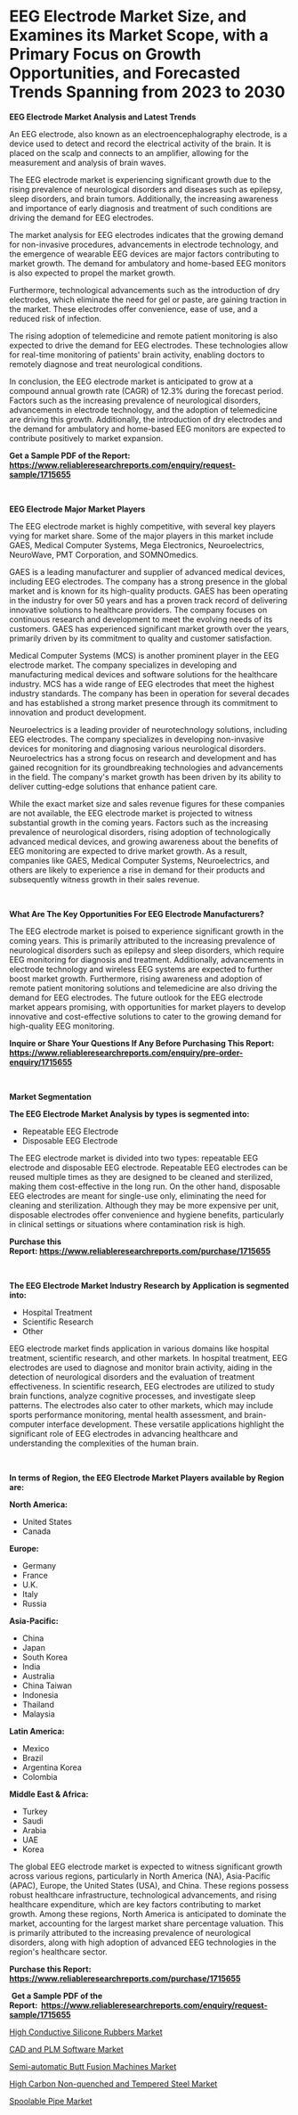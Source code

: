 <p><h1>EEG Electrode Market Size, and Examines its Market Scope, with a Primary Focus on Growth Opportunities, and Forecasted Trends Spanning from 2023 to 2030</h1></p><p><strong>EEG Electrode Market Analysis and Latest Trends</strong></p>
<p><p>An EEG electrode, also known as an electroencephalography electrode, is a device used to detect and record the electrical activity of the brain. It is placed on the scalp and connects to an amplifier, allowing for the measurement and analysis of brain waves.</p><p>The EEG electrode market is experiencing significant growth due to the rising prevalence of neurological disorders and diseases such as epilepsy, sleep disorders, and brain tumors. Additionally, the increasing awareness and importance of early diagnosis and treatment of such conditions are driving the demand for EEG electrodes.</p><p>The market analysis for EEG electrodes indicates that the growing demand for non-invasive procedures, advancements in electrode technology, and the emergence of wearable EEG devices are major factors contributing to market growth. The demand for ambulatory and home-based EEG monitors is also expected to propel the market growth.</p><p>Furthermore, technological advancements such as the introduction of dry electrodes, which eliminate the need for gel or paste, are gaining traction in the market. These electrodes offer convenience, ease of use, and a reduced risk of infection.</p><p>The rising adoption of telemedicine and remote patient monitoring is also expected to drive the demand for EEG electrodes. These technologies allow for real-time monitoring of patients' brain activity, enabling doctors to remotely diagnose and treat neurological conditions.</p><p>In conclusion, the EEG electrode market is anticipated to grow at a compound annual growth rate (CAGR) of 12.3% during the forecast period. Factors such as the increasing prevalence of neurological disorders, advancements in electrode technology, and the adoption of telemedicine are driving this growth. Additionally, the introduction of dry electrodes and the demand for ambulatory and home-based EEG monitors are expected to contribute positively to market expansion.</p></p>
<p><strong>Get a Sample PDF of the Report:&nbsp; <a href="https://www.reliableresearchreports.com/enquiry/request-sample/1715655">https://www.reliableresearchreports.com/enquiry/request-sample/1715655</a></strong></p>
<p>&nbsp;</p>
<p><strong>EEG Electrode Major Market Players</strong></p>
<p><p>The EEG electrode market is highly competitive, with several key players vying for market share. Some of the major players in this market include GAES, Medical Computer Systems, Mega Electronics, Neuroelectrics, NeuroWave, PMT Corporation, and SOMNOmedics.</p><p>GAES is a leading manufacturer and supplier of advanced medical devices, including EEG electrodes. The company has a strong presence in the global market and is known for its high-quality products. GAES has been operating in the industry for over 50 years and has a proven track record of delivering innovative solutions to healthcare providers. The company focuses on continuous research and development to meet the evolving needs of its customers. GAES has experienced significant market growth over the years, primarily driven by its commitment to quality and customer satisfaction.</p><p>Medical Computer Systems (MCS) is another prominent player in the EEG electrode market. The company specializes in developing and manufacturing medical devices and software solutions for the healthcare industry. MCS has a wide range of EEG electrodes that meet the highest industry standards. The company has been in operation for several decades and has established a strong market presence through its commitment to innovation and product development.</p><p>Neuroelectrics is a leading provider of neurotechnology solutions, including EEG electrodes. The company specializes in developing non-invasive devices for monitoring and diagnosing various neurological disorders. Neuroelectrics has a strong focus on research and development and has gained recognition for its groundbreaking technologies and advancements in the field. The company's market growth has been driven by its ability to deliver cutting-edge solutions that enhance patient care.</p><p>While the exact market size and sales revenue figures for these companies are not available, the EEG electrode market is projected to witness substantial growth in the coming years. Factors such as the increasing prevalence of neurological disorders, rising adoption of technologically advanced medical devices, and growing awareness about the benefits of EEG monitoring are expected to drive market growth. As a result, companies like GAES, Medical Computer Systems, Neuroelectrics, and others are likely to experience a rise in demand for their products and subsequently witness growth in their sales revenue.</p></p>
<p>&nbsp;</p>
<p><strong>What Are The Key Opportunities For EEG Electrode Manufacturers?</strong></p>
<p><p>The EEG electrode market is poised to experience significant growth in the coming years. This is primarily attributed to the increasing prevalence of neurological disorders such as epilepsy and sleep disorders, which require EEG monitoring for diagnosis and treatment. Additionally, advancements in electrode technology and wireless EEG systems are expected to further boost market growth. Furthermore, rising awareness and adoption of remote patient monitoring solutions and telemedicine are also driving the demand for EEG electrodes. The future outlook for the EEG electrode market appears promising, with opportunities for market players to develop innovative and cost-effective solutions to cater to the growing demand for high-quality EEG monitoring.</p></p>
<p><strong>Inquire or Share Your Questions If Any Before Purchasing This Report: <a href="https://www.reliableresearchreports.com/enquiry/pre-order-enquiry/1715655">https://www.reliableresearchreports.com/enquiry/pre-order-enquiry/1715655</a></strong></p>
<p>&nbsp;</p>
<p><strong>Market Segmentation</strong></p>
<p><strong>The EEG Electrode Market Analysis by types is segmented into:</strong></p>
<p><ul><li>Repeatable EEG Electrode</li><li>Disposable EEG Electrode</li></ul></p>
<p><p>The EEG electrode market is divided into two types: repeatable EEG electrode and disposable EEG electrode. Repeatable EEG electrodes can be reused multiple times as they are designed to be cleaned and sterilized, making them cost-effective in the long run. On the other hand, disposable EEG electrodes are meant for single-use only, eliminating the need for cleaning and sterilization. Although they may be more expensive per unit, disposable electrodes offer convenience and hygiene benefits, particularly in clinical settings or situations where contamination risk is high.</p></p>
<p><strong>Purchase this Report:&nbsp;<a href="https://www.reliableresearchreports.com/purchase/1715655">https://www.reliableresearchreports.com/purchase/1715655</a></strong></p>
<p>&nbsp;</p>
<p><strong>The EEG Electrode Market Industry Research by Application is segmented into:</strong></p>
<p><ul><li>Hospital Treatment</li><li>Scientific Research</li><li>Other</li></ul></p>
<p><p>EEG electrode market finds application in various domains like hospital treatment, scientific research, and other markets. In hospital treatment, EEG electrodes are used to diagnose and monitor brain activity, aiding in the detection of neurological disorders and the evaluation of treatment effectiveness. In scientific research, EEG electrodes are utilized to study brain functions, analyze cognitive processes, and investigate sleep patterns. The electrodes also cater to other markets, which may include sports performance monitoring, mental health assessment, and brain-computer interface development. These versatile applications highlight the significant role of EEG electrodes in advancing healthcare and understanding the complexities of the human brain.</p></p>
<p>&nbsp;</p>
<p><strong>In terms of Region, the EEG Electrode Market Players available by Region are:</strong></p>
<p>
    <p> <strong> North America: </strong>
        <ul>
            <li>United States</li>
            <li>Canada</li>
        </ul>
        </p> 
    <p> <strong> Europe: </strong>
        <ul>
            <li>Germany</li>
            <li>France</li>
            <li>U.K.</li>
            <li>Italy</li>
            <li>Russia</li>
        </ul>
        </p> 
    <p> <strong> Asia-Pacific: </strong>
        <ul>
            <li>China</li>
            <li>Japan</li>
            <li>South Korea</li>
            <li>India</li>
            <li>Australia</li>
            <li>China Taiwan</li>
            <li>Indonesia</li>
            <li>Thailand</li>
            <li>Malaysia</li>
        </ul>
        </p> 
    <p> <strong> Latin America: </strong>
        <ul>
            <li>Mexico</li>
            <li>Brazil</li>
            <li>Argentina Korea</li>
            <li>Colombia</li>
        </ul>
        </p> 
    <p> <strong> Middle East & Africa: </strong>
        <ul>
            <li>Turkey</li>
            <li>Saudi</li>
            <li>Arabia</li>
            <li>UAE</li>
            <li>Korea</li>
        </ul>
    </p>
    </p>
<p><p>The global EEG electrode market is expected to witness significant growth across various regions, particularly in North America (NA), Asia-Pacific (APAC), Europe, the United States (USA), and China. These regions possess robust healthcare infrastructure, technological advancements, and rising healthcare expenditure, which are key factors contributing to market growth. Among these regions, North America is anticipated to dominate the market, accounting for the largest market share percentage valuation. This is primarily attributed to the increasing prevalence of neurological disorders, along with high adoption of advanced EEG technologies in the region's healthcare sector.</p></p>
<p><strong>Purchase this Report: <a href="https://www.reliableresearchreports.com/purchase/1715655">https://www.reliableresearchreports.com/purchase/1715655</a></strong></p>
<p>&nbsp;<strong>Get a Sample PDF of the Report:&nbsp;&nbsp;<a href="https://www.reliableresearchreports.com/enquiry/request-sample/1715655">https://www.reliableresearchreports.com/enquiry/request-sample/1715655</a></strong></p>
<p><strong></strong></p>
<p><p><a href="https://medium.com/@raymondgray765/high-conductive-silicone-rubbers-market-size-cagr-trends-2024-2030-5ebb2a106a6d">High Conductive Silicone Rubbers Market</a></p><p><a href="https://github.com/tamvrosiya/Market-Research-Report-List-1/blob/main/cad-and-plm-software-market.md">CAD and PLM Software Market</a></p><p><a href="https://github.com/gaydyna/Market-Research-Report-List-1/blob/main/semi-automatic-butt-fusion-machines-market.md">Semi-automatic Butt Fusion Machines Market</a></p><p><a href="https://medium.com/@marcellakin2023/analyzing-high-carbon-non-quenched-and-tempered-steel-market-global-industry-perspective-and-578f0455a046">High Carbon Non-quenched and Tempered Steel Market</a></p><p><a href="https://www.linkedin.com/pulse/spoolable-pipe-market-research-report-unlocks-analysis-financial-o13xc/">Spoolable Pipe Market</a></p></p>